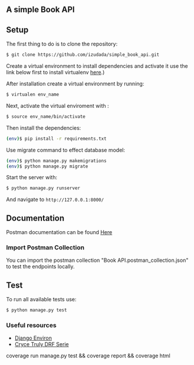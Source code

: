 ##  A simple Book API


## Setup

The first thing to do is to clone the repository:

```sh
$ git clone https://github.com/izudada/simple_book_api.git
```

Create a virtual environment to install dependencies and activate it use the link below first to install virtualenv [here](https://help.dreamhost.com/hc/en-us/articles/115000695551-Installing-and-using-virtualenv-with-Python-3#:~:text=Virtualenv%20is%20a%20tool%20used,the%20globally%20installed%20libraries%20either).)

After installation create a virtual environment by running:

```sh
$ virtualen env_name
```

Next, activate the virtual enviroment with :

```sh
$ source env_name/bin/activate
```

Then install the dependencies:

```sh
(env)$ pip install -r requirements.txt
```


Use migrate command to effect database model:

```sh
(env)$ python manage.py makemigrations
(env)$ python manage.py migrate
```

Start the server with:
```sh
$ python manage.py runserver
```
And navigate to `http://127.0.0.1:8000/`


##  Documentation

Postman documentation can be found [Here](https://documenter.getpostman.com/view/20677030/2sA2xh3tTw)

### Import Postman Collection
You can import the postman collection "Book API.postman_collection.json"
to test the endpoints locally. 

##  Test

To run all available tests use:

```sh
$ python manage.py test
```

### Useful resources

- [Django Environ](https://alicecampkin.medium.com/how-to-set-up-environment-variables-in-django-f3c4db78c55f)
- [Cryce Truly DRF Serie](https://www.youtube.com/watch?v=zpz5OeNKUug&list=PLx-q4INfd95FWHy9M3Gt6NkUGR2R2yqT8&index=1)




coverage run manage.py test && coverage report && coverage html